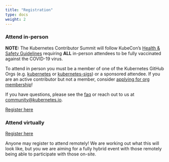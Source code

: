 ```yaml
---
title: "Registration"
type: docs
weight: 2
---
```


### Attend in-person

**NOTE:** The Kubernetes Contributor Summit will follow KubeCon’s
[Health & Safety Guidelines] requiring **ALL** in-person attendees to be fully
vaccinated against the COVID-19 virus.

To attend in person you must be a member of one of the Kubernetes GitHub Orgs
(e.g. [kubernetes] or [kubernetes-sigs]) or a sponsored attendee. If you are an
active contributor but not a member, consider [applying for org membership]!

If you have questions, please see the [faq] or reach out to us at
community@kubernetes.io.

[Register here]


[Register here]: https://www.cvent.com/d/ymq151/4W?ct=f34626fb-147d-492c-81d2-b77ce49232c1
[faq]: /events/kcsna2021/faq/
[kubernetes]: https://github.com/kubernetes
[kubernetes-sigs]: https://github.com/kubernetes-sigs
[applying for org membership]: https://github.com/kubernetes/community/blob/master/community-membership.md#member
[Health & Safety Guidelines]: https://events.linuxfoundation.org/kubecon-cloudnativecon-north-america/attend/health-and-safety/


### Attend virtually

[Register here]

Anyone may register to attend remotely! We are working out what this will look
like, but you we are aiming for a fully hybrid event with those remotely being
able to participate with those on-site. 
